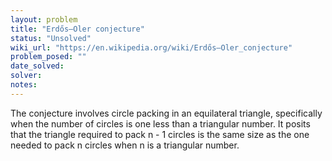 ```yaml
---
layout: problem
title: "Erdős–Oler conjecture"
status: "Unsolved"
wiki_url: "https://en.wikipedia.org/wiki/Erdős–Oler_conjecture"
problem_posed: ""
date_solved:
solver:
notes:
---
```

The conjecture involves circle packing in an equilateral triangle, specifically when the number of circles is one less than a triangular number. It posits that the triangle required to pack n - 1 circles is the same size as the one needed to pack n circles when n is a triangular number.